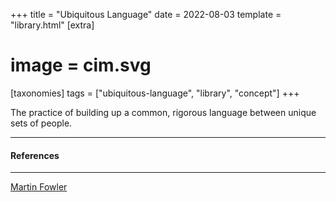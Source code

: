 +++
title = "Ubiquitous Language"
date = 2022-08-03
template = "library.html"
[extra]
#  image = cim.svg
[taxonomies]
   tags = ["ubiquitous-language", "library", "concept"]
+++

The practice of building up a common, rigorous language between unique sets of people.

---

#### References

---

[Martin Fowler](https://www.martinfowler.com/bliki/UbiquitousLanguage.html)